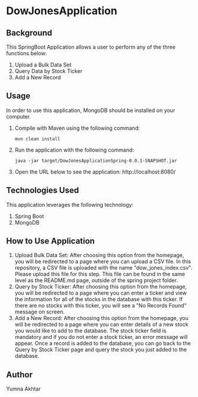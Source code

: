 # DowJonesApplication

## Background
This SpringBoot Application allows a user to perform any of the three functions below:
  1) Upload a Bulk Data Set
  2) Query Data by Stock Ticker
  3) Add a New Record

## Usage
In order to use this application, MongoDB should be installed on your computer.

  1) Compile with Maven using the following command:
      ```
      mvn clean install 
      ```
  2) Run the application with the following command:
      ``` 
      java -jar target/DowJonesApplicationSpring-0.0.1-SNAPSHOT.jar 
      ```
  3) Open the URL below to see the application:
        http://localhost:8080/
        
## Technologies Used
This application leverages the following technology:
  1) Spring Boot
  2) MongoDB
  
## How to Use Application
  1) Upload Bulk Data Set: After choosing this option from the homepage, you will be redirected to a page where you can upload a CSV file. In this repository, a CSV file is uploaded with the name "dow_jones_index.csv". Please upload this file for this step. This file can be found in the same level as the README.md page, outside of the spring project folder.
  2) Query by Stock Ticker: After choosing this option from the homepage, you will be redirected to a page where you can enter a ticker and view the information for all of the stocks in the database with this ticker. If there are no stocks with this ticker, you will see a "No Records Found" message on screen. 
  3) Add a New Record: After choosing this option from the homepage, you will be redirected to a page where you can enter details of a new stock you would like to add to the database. The stock ticker field is mandatory and if you do not enter a stock ticker, an error message will appear. Once a record is added to the database, you can go back to the Query by Stock Ticker page and query the stock you just added to the database.
  
  
 ## Author
  Yumna Akhtar
